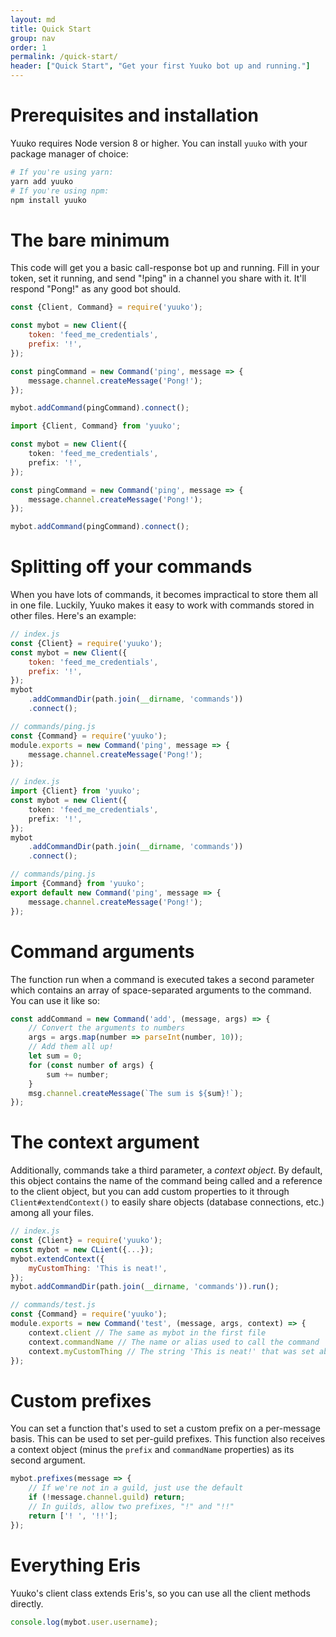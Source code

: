 ```yaml
---
layout: md
title: Quick Start
group: nav
order: 1
permalink: /quick-start/
header: ["Quick Start", "Get your first Yuuko bot up and running."]
---
```

# Prerequisites and installation

Yuuko requires Node version 8 or higher. You can install `yuuko` with your package manager of choice:

```bash
# If you're using yarn:
yarn add yuuko
# If you're using npm:
npm install yuuko
```

# The bare minimum

This code will get you a basic call-response bot up and running. Fill in your token, set it running, and send "!ping" in a channel you share with it. It'll respond "Pong!" as any good bot should.

```js
const {Client, Command} = require('yuuko');

const mybot = new Client({
	token: 'feed_me_credentials',
	prefix: '!',
});

const pingCommand = new Command('ping', message => {
	message.channel.createMessage('Pong!');
});

mybot.addCommand(pingCommand).connect();
```
```ts
import {Client, Command} from 'yuuko';

const mybot = new Client({
	token: 'feed_me_credentials',
	prefix: '!',
});

const pingCommand = new Command('ping', message => {
	message.channel.createMessage('Pong!');
});

mybot.addCommand(pingCommand).connect();
```

# Splitting off your commands

When you have lots of commands, it becomes impractical to store them all in one file. Luckily, Yuuko makes it easy to work with commands stored in other files. Here's an example:

```js
// index.js
const {Client} = require('yuuko');
const mybot = new Client({
	token: 'feed_me_credentials',
	prefix: '!',
});
mybot
	.addCommandDir(path.join(__dirname, 'commands'))
	.connect();

// commands/ping.js
const {Command} = require('yuuko');
module.exports = new Command('ping', message => {
	message.channel.createMessage('Pong!');
});
```
```ts
// index.js
import {Client} from 'yuuko';
const mybot = new Client({
	token: 'feed_me_credentials',
	prefix: '!',
});
mybot
	.addCommandDir(path.join(__dirname, 'commands'))
	.connect();

// commands/ping.js
import {Command} from 'yuuko';
export default new Command('ping', message => {
	message.channel.createMessage('Pong!');
});
```

# Command arguments

The function run when a command is executed takes a second parameter which contains an array of space-separated arguments to the command. You can use it like so:

```js
const addCommand = new Command('add', (message, args) => {
	// Convert the arguments to numbers
	args = args.map(number => parseInt(number, 10));
	// Add them all up!
	let sum = 0;
	for (const number of args) {
		sum += number;
	}
	msg.channel.createMessage(`The sum is ${sum}!`);
});
```

# The context argument

Additionally, commands take a third parameter, a *context object*. By default, this object contains the name of the command being called and a reference to the client object, but you can add custom properties to it through `Client#extendContext()` to easily share objects (database connections, etc.) among all your files.

```js
// index.js
const {Client} = require('yuuko');
const mybot = new CLient({...});
mybot.extendContext({
	myCustomThing: 'This is neat!',
});
mybot.addCommandDir(path.join(__dirname, 'commands')).run();

// commands/test.js
const {Command} = require('yuuko');
module.exports = new Command('test', (message, args, context) => {
	context.client // The same as mybot in the first file
	context.commandName // The name or alias used to call the command
	context.myCustomThing // The string 'This is neat!' that was set above
});
```

# Custom prefixes

You can set a function that's used to set a custom prefix on a per-message basis. This can be used to set per-guild prefixes. This function also receives a context object (minus the `prefix` and `commandName` properties) as its second argument.

```js
mybot.prefixes(message => {
	// If we're not in a guild, just use the default
	if (!message.channel.guild) return;
	// In guilds, allow two prefixes, "!" and "!!"
	return ['! ', '!!'];
});
```

# Everything Eris

Yuuko's client class extends Eris's, so you can use all the client methods directly.

```js
console.log(mybot.user.username);
```


<script>
document.querySelectorAll('.language-ts').forEach(element => {
	element.parentElement.removeChild(element);
})
</script>
